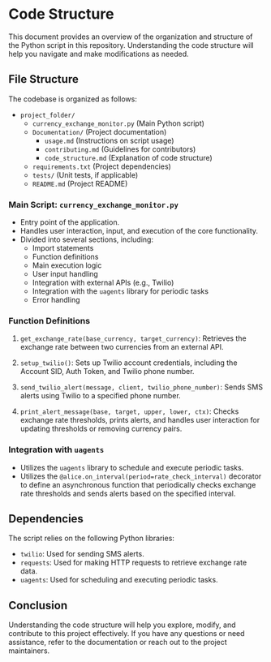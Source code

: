 # Code Structure

This document provides an overview of the organization and structure of the Python script in this repository. Understanding the code structure will help you navigate and make modifications as needed.

## File Structure

The codebase is organized as follows:

- `project_folder/`
  - `currency_exchange_monitor.py`  (Main Python script)
  - `Documentation/` (Project documentation)
    - `usage.md`  (Instructions on script usage)
    - `contributing.md`  (Guidelines for contributors)
    - `code_structure.md`  (Explanation of code structure)
  - `requirements.txt`  (Project dependencies)
  - `tests/`  (Unit tests, if applicable)
  - `README.md`  (Project README)

### Main Script: `currency_exchange_monitor.py`

- Entry point of the application.
- Handles user interaction, input, and execution of the core functionality.
- Divided into several sections, including:
  - Import statements
  - Function definitions
  - Main execution logic
  - User input handling
  - Integration with external APIs (e.g., Twilio)
  - Integration with the `uagents` library for periodic tasks
  - Error handling

### Function Definitions

1. `get_exchange_rate(base_currency, target_currency)`: Retrieves the exchange rate between two currencies from an external API.

2. `setup_twilio()`: Sets up Twilio account credentials, including the Account SID, Auth Token, and Twilio phone number.

3. `send_twilio_alert(message, client, twilio_phone_number)`: Sends SMS alerts using Twilio to a specified phone number.

4. `print_alert_message(base, target, upper, lower, ctx)`: Checks exchange rate thresholds, prints alerts, and handles user interaction for updating thresholds or removing currency pairs.

### Integration with `uagents`

- Utilizes the `uagents` library to schedule and execute periodic tasks.
- Utilizes the `@alice.on_interval(period=rate_check_interval)` decorator to define an asynchronous function that periodically checks exchange rate thresholds and sends alerts based on the specified interval.

## Dependencies

The script relies on the following Python libraries:
- `twilio`: Used for sending SMS alerts.
- `requests`: Used for making HTTP requests to retrieve exchange rate data.
- `uagents`: Used for scheduling and executing periodic tasks.

## Conclusion

Understanding the code structure will help you explore, modify, and contribute to this project effectively. If you have any questions or need assistance, refer to the documentation or reach out to the project maintainers.
